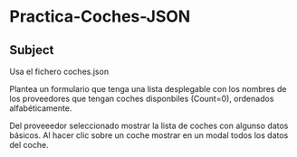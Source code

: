 # Practica-Coches-JSON


## Subject
Usa el fichero coches.json


Plantea un formulario que tenga una lista desplegable con los nombres de los proveedores
que tengan coches disponbiles (Count=0), ordenados alfabéticamente.

Del proveeedor seleccionado mostrar la lista de coches con algunso datos básicos.
Al hacer clic sobre un coche mostrar en un modal todos los datos del coche.